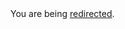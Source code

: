 <html><body>You are being <a href="https://gist.github.com/neekey/4942391/raw/038e2f9483a066a4c06ccb71b1f2e7043622e984/gist-blog-install-win7-with-mac-bootcamp-and-usb-flash-memory-card.md">redirected</a>.</body></html>